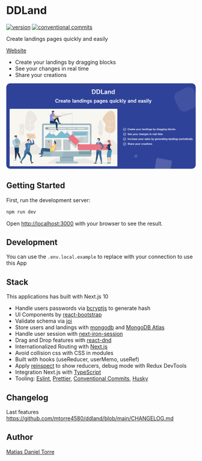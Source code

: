 # DDLand

[![version](https://img.shields.io/badge/version-0.12-brightgreen)](https://github.com/mtorre4580/ddland/blob/main/CHANGELOG.md)
[![conventional commits](https://img.shields.io/badge/Conventional%20Commits-1.0.0-yellow.svg)](https://conventionalcommits.org)

Create landings pages quickly and easily

[Website](https://ddland.vercel.app/)

- Create your landings by dragging blocks
- See your changes in real time
- Share your creations

<div style="display: flex; justify-content:center">
    <a href="https://ddland.vercel.app">
    <img style="max-width:100%; border-radius: 10px" src="https://raw.githubusercontent.com/mtorre4580/ddland/main/docs/images/basic.png" alt="DDLand">
    </a>
</div>

## Getting Started

First, run the development server:

```bash
npm run dev
```

Open [http://localhost:3000](http://localhost:3000) with your browser to see the result.

## Development

You can use the `.env.local.example` to replace with your connection to use this App

## Stack

This applications has built with Next.js 10

- Handle users passwords via [bcryptjs](https://www.npmjs.com/package/bcryptjs) to generate hash
- UI Components by [react-bootstrap](https://react-bootstrap.github.io/)
- Validate schema via [joi](https://joi.dev/api/)
- Store users and landings with [mongodb](https://www.npmjs.com/package/mongodb) and [MongoDB Atlas](https://www.mongodb.com/cloud/atlas)
- Handle user session with [next-iron-session](https://github.com/vvo/next-iron-session)
- Drag and Drop features with [react-dnd](https://react-dnd.github.io/react-dnd/)
- Internationalized Routing with [Next.js](https://nextjs.org/docs/advanced-features/i18n-routing)
- Avoid collision css with CSS in modules
- Built with hooks (useReducer, userMemo, useRef)
- Apply [reinspect](https://github.com/troch/reinspect#readme) to show reducers, debug mode with Redux DevTools
- Integration Next.js with [TypeScript](https://www.typescriptlang.org/)
- Tooling: [Eslint](https://eslint.org/), [Prettier](https://prettier.io/), [Conventional Commits](https://www.conventionalcommits.org/en/v1.0.0/), [Husky](https://www.npmjs.com/package/husky)

## Changelog

Last features https://github.com/mtorre4580/ddland/blob/main/CHANGELOG.md

## Author

[Matias Daniel Torre](https://www.linkedin.com/in/mtorre4580)
